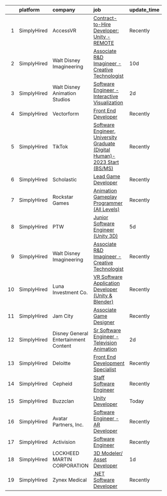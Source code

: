 

|    | platform    | company                              | job                                                                                                                                                                                        | update_time   | location                     |
|---:|:------------|:-------------------------------------|:-------------------------------------------------------------------------------------------------------------------------------------------------------------------------------------------|:--------------|:-----------------------------|
|  1 | SimplyHired | AccessVR                             | [Contract-to-Hire Developer: Unity - REMOTE](https://www.simplyhired.com/job/eHNuYSh6_hoBmAbJDab1E996_fEnIXXN35rkqxjWwKVh7x7ufcJMLA?q=animation+developer)                                 | Recently      | Winchester, VA               |
|  2 | SimplyHired | Walt Disney Imagineering             | [Associate R&D Imagineer - Creative Technologist](https://www.simplyhired.com/job/JUBY6IqjELhv-lWRs3NPnN-Kw1fuMGjfYkmUa5zIlWiND6WDvyZaTA?q=animation+developer)                            | 10d           | Glendale, CA                 |
|  3 | SimplyHired | Walt Disney Animation Studios        | [Software Engineer - Interactive Visualization](https://www.simplyhired.com/job/huu_WHr4Wd322X-Fez1brX2GxluYKFrL-w4LyuRbnSOAcPC2LL3fRQ?q=animation+developer)                              | 2d            | Burbank, CA                  |
|  4 | SimplyHired | Vectorform                           | [Front End Developer](https://www.simplyhired.com/job/TSuJi0yR_Wfjmda81sYtbQekH3xOOqDTX5VC4xMJuzU_BiMX7EHR5g?q=animation+developer)                                                        | Recently      | Remote                       |
|  5 | SimplyHired | TikTok                               | [Software Engineer, University Graduate (Digital Human)- 2023 Start (BS/MS)](https://www.simplyhired.com/job/rAO4RBkNdXtxgwK1w484Xm-Jy9NGJPo5uKGvXCGHbSOgr-1oIHnv6g?q=animation+developer) | Recently      | Los Angeles, CA +2 locations |
|  6 | SimplyHired | Scholastic                           | [Lead Game Developer](https://www.simplyhired.com/job/DTz35nzJgDgVh070S-dwrObT5Rl9sNQdLka6ZUBayi3X1bodL5Wyaw?q=animation+developer)                                                        | Recently      | New York, NY                 |
|  7 | SimplyHired | Rockstar Games                       | [Animation Gameplay Programmer (All Levels)](https://www.simplyhired.com/job/1pSEzXWP6p8ML9piAakVgJAIWzA9LrjPxi3CLE-MLJDKJMG2jk5IcQ?q=animation+developer)                                 | Recently      | Carlsbad, CA                 |
|  8 | SimplyHired | PTW                                  | [Junior Software Engineer (Unity 3D)](https://www.simplyhired.com/job/1FLk4TzKqrC1oE9Vfi5XAxyoh5aYmlcOWt1ZWN_fagY5WP9iVmMbmA?q=animation+developer)                                        | 5d            | Remote                       |
|  9 | SimplyHired | Walt Disney Imagineering             | [Associate R&D Imagineer - Creative Technologist](https://www.simplyhired.com/job/WEUZc7YAGnQDJwIxjDDgx3UA68kYpimrfYJkmf5B5-HQIzOjai_EcQ?q=animation+developer)                            | Recently      | Glendale, CA                 |
| 10 | SimplyHired | Luna Investment Co.                  | [VR Software Application Developer (Unity & Blender)](https://www.simplyhired.com/job/gy8HREFul1xocPlS9PtlO2qZaV4gum6HSfUE_ED1zIz-UhEoFwcbSw?q=animation+developer)                        | Recently      | Remote                       |
| 11 | SimplyHired | Jam City                             | [Associate Game Designer](https://www.simplyhired.com/job/iarp7AtkrHM9tFCpyC6FHTS1Zx7qFMixGIymbOj1qkrx6RPMpeDZow?q=animation+developer)                                                    | Recently      | San Francisco, CA            |
| 12 | SimplyHired | Disney General Entertainment Content | [Sr Software Engineer - Television Animation](https://www.simplyhired.com/job/rdjoobv0JJylf0fTjGJOlJ4GgsgEZpGXOglwBbwMNHmwul762adcmQ?q=animation+developer)                                | 2d            | Glendale, CA                 |
| 13 | SimplyHired | Deloitte                             | [Front End Development Specialist](https://www.simplyhired.com/job/8by0OQD9YDuuaw6qNl632m9Hk05hVGwVXRa_2-gToJVEcpWGYtO63w?q=animation+developer)                                           | Recently      | Tacoma, WA                   |
| 14 | SimplyHired | Cepheid                              | [Staff Software Engineer](https://www.simplyhired.com/job/l_GoNaiWwHITFxfp5EQ9rkN9D4pR9srl915jesvyyX6EEJSX5xjlEw?q=animation+developer)                                                    | Recently      | Sunnyvale, CA                |
| 15 | SimplyHired | Buzzclan                             | [Unity Developer](https://www.simplyhired.com/job/ckRlqrO3ULMaYiz05dHSXk70lr5Sx_fYyfgikT4JSVWiVaDiGpkoww?q=animation+developer)                                                            | Today         | Remote                       |
| 16 | SimplyHired | Avatar Partners, Inc.                | [Software Engineer - AR Developer](https://www.simplyhired.com/job/iFm-nCsq6DZkRt4ouUfYDY4PGHr7eb-iEQpAv-zgg6baAh5fj8RU1Q?q=animation+developer)                                           | Recently      | Remote                       |
| 17 | SimplyHired | Activision                           | [Software Engineer](https://www.simplyhired.com/job/jKWPTK7m6Mmh1Qm-8xuDi4xj4DaLSM1cUtXjICwXVUeVQLAirYtxBA?q=animation+developer)                                                          | Recently      | Carlsbad, CA                 |
| 18 | SimplyHired | LOCKHEED MARTIN CORPORATION          | [3D Modeler/ Asset Developer](https://www.simplyhired.com/job/ytznfHbT7W4AJzaUZlN3Lkqq69PW2U0nu2mqUowTqAYKW9CC1Pzlcw?q=animation+developer)                                                | 1d            | Orlando, FL                  |
| 19 | SimplyHired | Zynex Medical                        | [.NET Software Developer](https://www.simplyhired.com/job/CkZS4u7p1I92Dp42AUwS_a_ddjsrJw7_CNhZYtWMjYq5qdAiX22kGQ?q=animation+developer)                                                    | Recently      | Englewood, CO                |